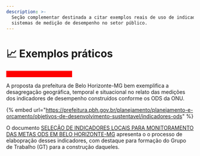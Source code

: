 ```yaml
---
description: >-
  Seção complementar destinada a citar exemplos reais de uso de indicadores em
  sistemas de medição de desempenho no setor público.
---
```


# 📈 Exemplos práticos

&#x20;                                                                <mark style="color:red;background-color:red;">**SEÇÃO EM CONSTRUÇÃO**</mark>

A proposta da prefeitura de Belo Horizonte-MG bem exemplifica a desagregação geográfica, temporal e situacional no relato das medições dos indicadores de desempenho construídos conforme os ODS da ONU.

{% embed url="https://prefeitura.pbh.gov.br/planejamento/planejamento-e-orcamento/objetivos-de-desenvolvimento-sustentavel/indicadores-ods" %}

O documento [SELEÇÃO DE INDICADORES LOCAIS PARA MONITORAMENTO DAS METAS ODS EM BELO HORIZONTE-MG](https://prefeitura.pbh.gov.br/sites/default/files/estrutura-de-governo/planejamento/2019/metodologia\_sistemaindicadores.pdf) apresenta o o processo de elabopração desses indicadores, com destaque para formação do Grupo de Trabalho (GT) para a construção daqueles.
